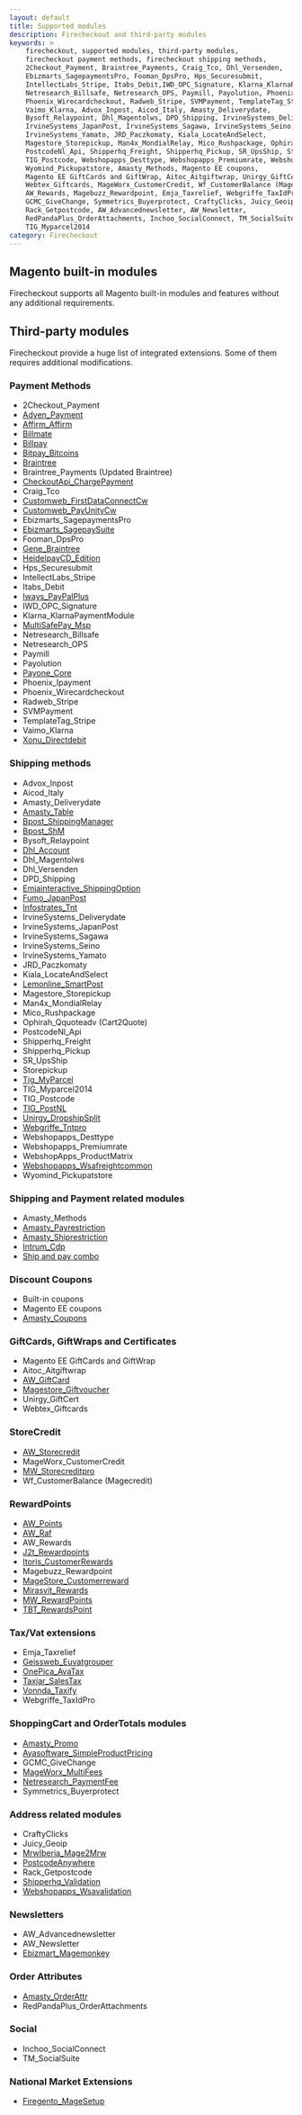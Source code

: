 ```yaml
---
layout: default
title: Supported modules
description: Firecheckout and third-party modules
keywords: >
    firecheckout, supported modules, third-party modules,
    firecheckout payment methods, firecheckout shipping methods,
    2Checkout_Payment, Braintree_Payments, Craig_Tco, Dhl_Versenden,
    Ebizmarts_SagepaymentsPro, Fooman_DpsPro, Hps_Securesubmit,
    IntellectLabs_Stripe, Itabs_Debit,IWD_OPC_Signature, Klarna_KlarnaPaymentModule,
    Netresearch_Billsafe, Netresearch_OPS, Paymill, Payolution, Phoenix_Ipayment,
    Phoenix_Wirecardcheckout, Radweb_Stripe, SVMPayment, TemplateTag_Stripe,
    Vaimo_Klarna, Advox_Inpost, Aicod_Italy, Amasty_Deliverydate,
    Bysoft_Relaypoint, Dhl_Magentolws, DPD_Shipping, IrvineSystems_Deliverydate,
    IrvineSystems_JapanPost, IrvineSystems_Sagawa, IrvineSystems_Seino,
    IrvineSystems_Yamato, JRD_Paczkomaty, Kiala_LocateAndSelect,
    Magestore_Storepickup, Man4x_MondialRelay, Mico_Rushpackage, Ophirah_Qquoteadv (Cart2Quote),
    PostcodeNl_Api, Shipperhq_Freight, Shipperhq_Pickup, SR_UpsShip, Storepickup,
    TIG_Postcode, Webshopapps_Desttype, Webshopapps_Premiumrate, WebshopApps_ProductMatrix,
    Wyomind_Pickupatstore, Amasty_Methods, Magento EE coupons,
    Magento EE GiftCards and GiftWrap, Aitoc_Aitgiftwrap, Unirgy_GiftCert,
    Webtex_Giftcards, MageWorx_CustomerCredit, Wf_CustomerBalance (Magecredit),
    AW_Rewards, Magebuzz_Rewardpoint, Emja_Taxrelief, Webgriffe_TaxIdPro,
    GCMC_GiveChange, Symmetrics_Buyerprotect, CraftyClicks, Juicy_Geoip,
    Rack_Getpostcode, AW_Advancednewsletter, AW_Newsletter,
    RedPandaPlus_OrderAttachments, Inchoo_SocialConnect, TM_SocialSuite,
    TIG_Myparcel2014
category: Firecheckout
---
```


## Magento built-in modules

Firecheckout supports all Magento built-in modules and features without any
additional requirements.

## Third-party modules

Firecheckout provide a huge list of integrated extensions. Some of them requires
additional modifications.

### Payment Methods

- 2Checkout_Payment
- [Adyen_Payment](adyen-payment/)
- [Affirm_Affirm](affirm-affirm/)
- [Billmate](billmate/)
- [Billpay](billpay/)
- [Bitpay_Bitcoins](bitpay-bitcoins/)
- [Braintree](braintree/)
- Braintree_Payments (Updated Braintree)
- [CheckoutApi_ChargePayment](checkoutapi-chargepayment/)
- Craig_Tco
- [Customweb_FirstDataConnectCw](customweb-firstdataconnectcw/)
- [Customweb_PayUnityCw](customweb-payunitycw/)
- Ebizmarts_SagepaymentsPro
- [Ebizmarts_SagepaySuite](ebizmarts-sagepaysuite/)
- Fooman_DpsPro
- [Gene_Braintree](gene-braintree/)
- [HeidelpayCD_Edition](heidelpaycd-edition/)
- Hps_Securesubmit
- IntellectLabs_Stripe
- Itabs_Debit
- [Iways_PayPalPlus](iways-paypalplus/)
- IWD_OPC_Signature
- Klarna_KlarnaPaymentModule
- [MultiSafePay_Msp](multisafepay-msp/)
- Netresearch_Billsafe
- Netresearch_OPS
- Paymill
- Payolution
- [Payone_Core](payone-core/)
- Phoenix_Ipayment
- Phoenix_Wirecardcheckout
- Radweb_Stripe
- SVMPayment
- TemplateTag_Stripe
- Vaimo_Klarna
- [Xonu_Directdebit](xonu-directdebit/)

### Shipping methods

- Advox_Inpost
- Aicod_Italy
- Amasty_Deliverydate
- [Amasty_Table](amasty-table/)
- [Bpost_ShippingManager](bpost-shm/)
- [Bpost_ShM](bpost-shm/)
- Bysoft_Relaypoint
- [Dhl_Account](dhl_account/)
- Dhl_Magentolws
- Dhl_Versenden
- DPD_Shipping
- [Emjainteractive_ShippingOption](emjainteractive-shippingoption/)
- [Fumo_JapanPost](fumo-japanpost/)
- [Infostrates_Tnt](infostrates-tnt/)
- IrvineSystems_Deliverydate
- IrvineSystems_JapanPost
- IrvineSystems_Sagawa
- IrvineSystems_Seino
- IrvineSystems_Yamato
- JRD_Paczkomaty
- Kiala_LocateAndSelect
- [Lemonline_SmartPost](lemonline-smartpost/)
- Magestore_Storepickup
- Man4x_MondialRelay
- Mico_Rushpackage
- Ophirah_Qquoteadv (Cart2Quote)
- PostcodeNl_Api
- Shipperhq_Freight
- Shipperhq_Pickup
- SR_UpsShip
- Storepickup
- [Tig_MyParcel](tig-myparcel/)
- TIG_Myparcel2014
- TIG_Postcode
- [TIG_PostNL](tig-postnl/)
- [Unirgy_DropshipSplit](unirgy-dropshipsplit/)
- [Webgriffe_Tntpro](webgriffe-tntpro/)
- Webshopapps_Desttype
- Webshopapps_Premiumrate
- WebshopApps_ProductMatrix
- [Webshopapps_Wsafreightcommon](webshopapps-wsafreightcommon/)
- Wyomind_Pickupatstore

### Shipping and Payment related modules

- Amasty_Methods
- [Amasty_Payrestriction](amasty-payrestriction/)
- [Amasty_Shiprestriction](amasty-shiprestriction/)
- [Intrum_Cdp](intrum_cdp/)
- [Ship and pay combo](mymonki-ship2pay/)

### Discount Coupons

- Built-in coupons
- Magento EE coupons
- [Amasty_Coupons](amasty-coupons/)

### GiftCards, GiftWraps and Certificates

- Magento EE GiftCards and GiftWrap
- Aitoc_Aitgiftwrap
- [AW_GiftCard](aw-giftcard/)
- [Magestore_Giftvoucher](magestore-giftvoucher/)
- Unirgy_GiftCert
- Webtex_Giftcards

### StoreCredit

- [AW_Storecredit](aw-storecredit/)
- MageWorx_CustomerCredit
- [MW_Storecreditpro](mw-storecreditpro/)
- Wf_CustomerBalance (Magecredit)

### RewardPoints

- [AW_Points](aw-points/)
- [AW_Raf](aw-raf/)
- AW_Rewards
- [J2t_Rewardpoints](j2t-rewardpoints/)
- [Itoris_CustomerRewards](itoris-customerrewards/)
- Magebuzz_Rewardpoint
- [MageStore_Customerreward](magestore-customerreward/)
- [Mirasvit_Rewards](mirasvit-rewards/)
- [MW_RewardPoints](mw-rewardpoints/)
- [TBT_RewardsPoint](tbt-rewards/)

### Tax/Vat extensions

- Emja_Taxrelief
- [Geissweb_Euvatgrouper](geissweb-euvatgrouper/)
- [OnePica_AvaTax](onepica-avatax/)
- [Taxjar_SalesTax](taxjar-salestax/)
- [Vonnda_Taxify](vonnda-taxify/)
- Webgriffe_TaxIdPro

### ShoppingCart and OrderTotals modules

- [Amasty_Promo](amasty-promo/)
- [Ayasoftware_SimpleProductPricing](ayasoftware-simpleproductpricing/)
- GCMC_GiveChange
- [MageWorx_MultiFees](mageworx-multifees/)
- [Netresearch_PaymentFee](netresearch-paymentfee/)
- Symmetrics_Buyerprotect

### Address related modules

- CraftyClicks
- Juicy_Geoip
- [MrwIberia_Mage2Mrw](mrwiberia-mage2mrw/)
- [PostcodeAnywhere](postcode-anywhere/)
- Rack_Getpostcode
- [Shipperhq_Validation](shipperhq-validation/)
- [Webshopapps_Wsavalidation](webshopapps-wsavalidation/)

### Newsletters

- AW_Advancednewsletter
- AW_Newsletter
- [Ebizmart_Magemonkey](ebizmarts-magemonkey/)

### Order Attributes

- [Amasty_OrderAttr](amasty-orderattr/)
- RedPandaPlus_OrderAttachments

### Social

- Inchoo_SocialConnect
- TM_SocialSuite

### National Market Extensions

 - [Firegento_MageSetup](firegento-magesetup/)
